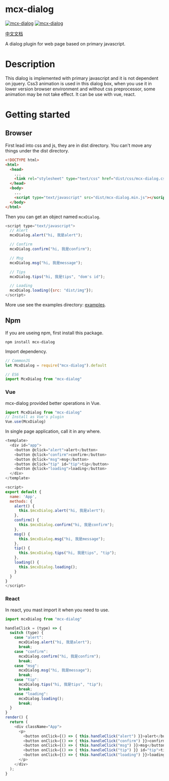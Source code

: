 # mcx-dialog

<p>
  <a href="https://github.com/code-mcx/mcx-dialog"><img src="https://img.shields.io/badge/language-javascript-green.svg" alt="mcx-dialog"></a>
  <a href="https://github.com/code-mcx/mcx-dialog"><img src="https://img.shields.io/badge/npm-v0.1.3-blue.svg" alt="mcx-dialog"></a>
</p>
<p>
  <a href="./README_zh.md">中文文档</a>
</p>

A dialog plugin for web page based on primary javascript.

# Description

This dialog is implemented with primary javascript and it is not dependent on jquery. Css3 animation is used in this dialog box, 
when you use it in lower version browser environment and without css preprocessor, some animation may be not take effect. It can
be use with vue, react.

# Getting started

## Browser

First lead into css and js, they are in dist directory. You can't move any things under the dist directory.

```html
<!DOCTYPE html>
<html>
  <head>
    ...
    <link rel="stylesheet" type="text/css" href="dist/css/mcx-dialog.css"/>
  </head>
  <body>
    ...
    <script type="text/javascript" src="dist/mcx-dialog.min.js"></script>
  </body>
</html>
```

Then you can get an object named `mcxDialog`.

```javascript
<script type="text/javascript">
  // Alert
  mcxDialog.alert("hi, 我是alert");

  // Confirm
  mcxDialog.confirm("hi, 我是confirm");

  // Msg
  mcxDialog.msg("hi, 我是message");

  // Tips
  mcxDialog.tips("hi, 我是tips", "dom's id");

  // Loading
  mcxDialog.loading({src: "dist/img"});
</script>
```
More use see the examples directory: [examples](./examples).

## Npm

If you are useing npm, first install this package.

```
npm install mcx-dialog
```

Import dependency.

```javascript
// CommonJS
let McxDialog = require("mcx-dialog").default

// ES6
import McxDialog from "mcx-dialog"
```

### Vue

mcx-dialog provided better operations in Vue.

```javascript
import McxDialog from "mcx-dialog"
// Install as Vue's plugin
Vue.use(McxDialog)
```

In single page application, call it in any where.

```javascript
<template>
  <div id="app">
    <button @click="alert">alert</button>
    <button @click="confirm">confirm</button>
    <button @click="msg">msg</button>
    <button @click="tip" id="tip">tip</button>
    <button @click="loading">loading</button>
  </div>
</template>

<script>
export default {
  name: 'App',
  methods: {
    alert() {
      this.$mcxDialog.alert("hi, 我是alert");
    },
    confirm() {
      this.$mcxDialog.confirm("hi, 我是confirm");
    },
    msg() {
      this.$mcxDialog.msg("hi, 我是message");
    },
    tip() {
      this.$mcxDialog.tips("hi, 我是tips", "tip");
    },
    loading() {
      this.$mcxDialog.loading();
    }
  }
}
</script>
```
### React

In react, you mast import it when you need to use.

```javascript
import mcxDialog from "mcx-dialog"
```

```javascript
handleClick = (type) => {
  switch (type) {
    case "alert":
      mcxDialog.alert("hi, 我是alert");
      break;
    case "confirm":
      mcxDialog.confirm("hi, 我是confirm");
      break;
    case "msg":
      mcxDialog.msg("hi, 我是message");
      break;
    case "tip":
      mcxDialog.tips("hi, 我是tips", "tip");
      break;
    case "loading":
      mcxDialog.loading();
      break;
  }
}
render() {
  return (
    <div className="App">
      <p>
        <button onClick={() => { this.handleClick("alert") }}>alert</button>
        <button onClick={() => { this.handleClick("confirm") }}>confirm</button>
        <button onClick={() => { this.handleClick("msg") }}>msg</button>
        <button onClick={() => { this.handleClick("tip") }} id="tip">tip</button>
        <button onClick={() => { this.handleClick("loading") }}>loading</button>
      </p>
    </div>
  );
}
```
